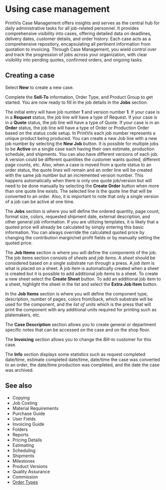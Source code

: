 # Using case management

PrintVis Case Management offers insights and serves as the central hub for daily administrative tasks for all job-related personnel. It provides comprehensive visibility into cases, offering detailed data on deadlines, delivery dates, customer details, and order history. Each case acts as a comprehensive repository, encapsulating all pertinent information from quotation to invoicing. Through Case Management, you wield control over and track the progression of jobs across your organization, with clear visibility into pending quotes, confirmed orders, and ongoing tasks.

## Creating a case

Select **New** to create a new case.

Complete the **Sell-To** information, Order Type, and Product Group to get started. You are now ready to fill in the job details in the **Jobs** section. 

The initial entry will have job number **1** and version number **1**. If your case is in a **Request** status, the job line will have a type of Request. If your case is in a **Quote** status, the job line will have a type of Quote. If your case is in an **Order** status, the job line will have a type of Order or Production Order based on the status code setup. In PrintVis each job number represents a unique product being produced. You can create a new Job line with a new job number by selecting the **New Job** button. It is possible for multiple jobs to be **Active** on a single case each having their own estimate, production schedule, and shipments. You can also have different versions of each job. A version could be different quantities the customer wants quoted, different page counts, etc. Also, when a case is moved from a quote status to an order status, the quote lines will remain and an order line will be created with the same job number but an incremented version number. This happens automatically when there is only one quote job/version but will need to be done manually by selecting the **Create Order** button when more than one quote line exists. The selected line is the quote line that will be converted to an order. Also, it is important to note that only a single version of a job can be active at one time. 

The **Jobs** section is where you will define the ordered quantity, page count, format size, colors, requested shipment date, external description, and other general job information. If you are utilizing templates, it is likely that a quoted price will already be calculated by simply entering this basic information. You can always override the calculated quoted price by changing the contribution margin/net profit fields or by manually setting the quoted price.

The **Job Items** section is where you will define the components of the job. The job items section consists of *sheets* and *job items*. A *sheet* should be considered based on a single substrate run through a press. A *job item* is what is placed on a sheet. A job item is automatically created when a sheet is created but it is possible to add additional job items to a sheet. To create a new sheet select the **Create Sheet** button. To add an additional job item to a sheet, highlight the sheet in the list and select the **Extra Job Item** button.

In the **Job Items** section is where you will define the component type, description, number of pages, colors front/back, which substrate will be used for the component, and the *list of units* which is the press that will print the component with any additional units required for printing such as platemakers, etc.

The **Case Description** section allows you to create general or department specific notes that can be accessed on the case and on the shop floor. 

The **Invoicing** section allows you to change the *Bill-to* customer for this case.

The **Info** section displays some statistics such as request completed date/time, estimate completed date/time, date/time the case was converted to an order, the date/time production was completed, and the date the case was archived.

## See also

- Copying
- Job Costing
- Material Requirements
- Purchase Guide
- User Fields
- Invoicing Guide
- Folders
- Reports
- Pricing Details
- Estimating
- Scheduling
- Shipments
- Milestones
- Product Versions
- Quality Assurance
- Commission
- <a href="../pvsordertype/" target="_self">Order Types</a>
